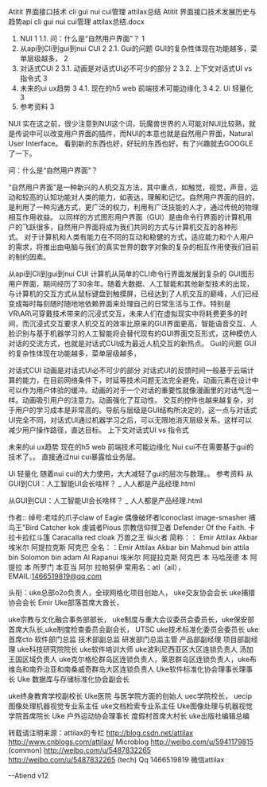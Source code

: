 Atitit 界面接口技术 cli gui nui cui管理 attilax总结
Atitit 界面接口技术发展历史与趋势api cli gui nui cui管理 attilax总结.docx

1. NUI	1
1.1. 问：什么是“自然用户界面”？	1
2. 从api到Cli到gui到nui CUI	2
2.1. Gui的问题  GUI的复杂性体现在功能越多，菜单层级越多，	2
3. 对话式CUI	2
3.1. 动画是对话式UI必不可少的部分	2
3.2. 上下文对话式UI  vs  指令式	3
4. 未来的ui ux趋势	3
4.1. 现在的h5 web 前端技术可能边缘化	3
4.2. Ui 轻量化	3
5. 参考资料	3



NUI
实在这之前，很少注意到NUI这个词，玩魔兽世界的人可能对NUI比较熟，就是传说中可以改变用户界面的插件，而NUI的本意也就是自然用户界面，Natural User Interface。
看到新的东西也好，好玩的东西也好，有了兴趣就去GOOGLE了一下。

问：什么是“自然用户界面”？


“自然用户界面”是一种新兴的人机交互方法，其中重点，如触觉，视觉，声音，运动和较高的认知功能对人类的能力，如表达，理解和记忆。自然用户界面的目的，是利用了一种沟通方式，更广泛的权力，利用有广泛技能的人才，通过传统的物理相互作用收益。
以同样的方式图形用户界面（GUI）是由命令行界面的计算机用户的飞跃很多，自然用户界面将成为我们共同的方式与计算机交互的各种形式。 对于计算机和人类有能力在不同的互动和稳健的方式，适应能力和个人用户的需求，将推出由电脑与我们的真实世界的数字对象的复杂的相互作用使我们目前的制约因素。

从api到Cli到gui到nui CUI
计算机从简单的CLI命令行界面发展到复杂的 GUI图形用户界面，期间经历了30余年。随着大数据、人工智能和其他新型技术的出现，与计算机的交互方式从鼠标键盘到触摸屏，已经达到了人机交互的巅峰，人们已经变成每时每刻随时随地地依赖界面来处理自己的日常生活与工作。特别是VR\AR\可穿戴技术带来的沉浸式交互，未来人们在虚拟现实中将耗费更多的时间，而沉浸式交互要求人机交互的效率比原来的GUI界面更高，智能语音交互、人脸识别与基于机器学习的人工智能将会替代现有的GUI界面交互形式，这种模仿人对话的交流方式，也就是对话式CUI成为最近人机交互的新热点。
Gui的问题  GUI的复杂性体现在功能越多，菜单层级越多，

对话式CUI
动画是对话式UI必不可少的部分
对话式UI的反馈时间一般基于云端计算的能力，在目前网络条件下，时延等技术问题无法完全避免，动画元素在设计中可以作为用户体验的缓冲。动画的对于一个对话的重要性就像漫画里的对话气泡一样。动画吸引用户的注意力。动画强化了互动性。
交互的控件也越来越复杂，对于用户的学习成本是非常高的。导航与层级是GUI结构所决定的，这一点与对话式UI完全不同，对话式UI通过机器学习之后，可以无限地消灭层级关系，这样可以减少用户操作路径，直达目标。
上下文对话式UI  vs  指令式

未来的ui ux趋势
现在的h5 web 前端技术可能边缘化
Nui cui不在需要基于gui的技术了。。
直接通过nui cui暴露给业务层。

Ui 轻量化
随着nui cui的大力使用，大大减轻了gui的层次与数理。。
 参考资料
从GUI到CUI：人工智能UI会长啥样？ _ 人人都是产品经理.html

从GUI到CUI：人工智能UI会长啥样？ _ 人人都是产品经理.html

作者:: 绰号:老哇的爪子claw of Eagle 偶像破坏者Iconoclast image-smasher
捕鸟王"Bird Catcher  kok  虔诚者Pious 宗教信仰捍卫者 Defender Of the Faith. 卡拉卡拉红斗篷 Caracalla red cloak 万兽之王  纵火者 
简称：： Emir Attilax Akbar 埃米尔 阿提拉克斯 阿克巴
全名：：Emir Attilax Akbar bin Mahmud bin  attila bin Solomon bin adam Al Rapanui 埃米尔 阿提拉克斯 阿克巴 本 马哈茂德 本 阿提拉 本 所罗门 本亚当  阿尔 拉帕努伊
常用名：atl（ail），  EMAIL:1466519819@qq.com


头衔：uke总部o2o负责人，全球网格化项目创始人，
uke交友协会会长  uke捕猎协会会长 Emir Uke部落首席大酋长，


uke宗教与文化融合事务部部长，  uke制度与重大会议委员会委员长，uke保安部首席大队长,uke制度检查委员会副会长， 
UTSC uke技术标准化委员会委员长 uke 首席cto   软件部门总监 技术部副总监  研发部门总监主管  产品部副经理 项目部副经理   uke科技研究院院长 uke软件培训大师
uke波利尼西亚区大区连锁负责人 汤加王国区域负责人 uke克尔格伦群岛区连锁负责人，莱恩群岛区连锁负责人，uke布维岛和南乔治亚和南桑威奇群岛大区连锁负责人 
 Uke软件标准化协会理事长理事长 Uke 数据库与存储标准化协会副会长 
 
uke终身教育学校副校长   Uke医院 与医学院方面的创始人
 uec学院校长， uecip图像处理机器视觉专业系主任   uke文档检索专业系主任
Uke图像处理与机器视觉学院首席院长
Uke 户外运动协会理事长  度假村首席大村长   uke出版社编辑总编

转载请注明来源：attilax的专栏  http://blog.csdn.net/attilax
http://www.cnblogs.com/attilax/
Microblog
http://weibo.com/u/5941179815   (common)
http://weibo.com/u/5487832265
http://weibo.com/u/5487832265 (tech)
Qq 1466519819  微信attilax



--Atiend  v12



